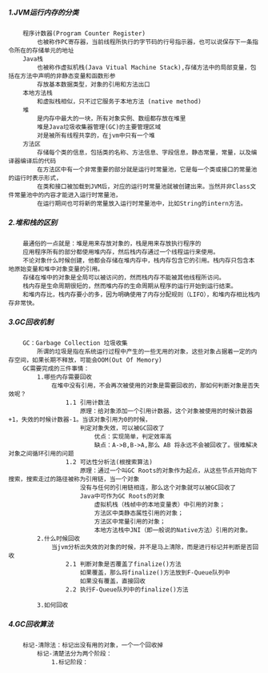 ##### 1.JVM运行内存的分类
        程序计数器(Program Counter Register)
            也被称作PC寄存器，当前线程所执行的字节码的行号指示器，也可以说保存下一条指令所在的存储单元的地址
        Java栈
            也被称作虚拟机栈(Java Vitual Machine Stack),存储方法中的局部变量，包括在方法中声明的非静态变量和函数形参
            存放基本数据类型，对象的引用和方法出口
        本地方法栈
            和虚拟栈相似，只不过它服务于本地方法 (native method)
        堆
            是内存中最大的一块，所有对象实例、数组都存放在堆里
            堆是Java垃圾收集器管理(GC)的主要管理区域
            对是被所有线程共享的，在jvm中只有一个堆
        方法区
            存储每个类的信息，包括类的名称、方法信息、字段信息，静态常量，常量，以及编译器编译后的代码
            在方法区中有一个非常重要的部分就是运行时常量池，它是每一个类或接口的常量池的运行时表示形式，
            在类和接口被加载到JVM后，对应的运行时常量池就被创建出来。当然并非Class文件常量池中的内容才能进入运行时常量池，
            在运行期间也可将新的常量放入运行时常量池中，比如String的intern方法。
            
##### 2.堆和栈的区别
        最通俗的一点就是：堆是用来存放对象的，栈是用来存放执行程序的
        应用程序所有的部分都使用堆内存，然后栈内存通过一个线程运行来使用。
        不论对象什么时候创建，他都会存储在堆内存中，栈内存包含它的引用。栈内存只包含本地原始变量和堆中对象变量的引用。
        存储在堆中的对象是全局可以被访问的，然而栈内存不能被其他线程所访问。
        栈内存是生命周期很短的，然而堆内存的生命周期从程序的运行开始到运行结束。
        和堆内存比，栈内存要小的多，因为明确使用了内存分配规则（LIFO），和堆内存相比栈内存非常快。
##### 3.GC回收机制
        GC：Garbage Collection 垃圾收集
            所谓的垃圾是指在系统运行过程中产生的一些无用的对象，这些对象占据着一定的内存空间，如果长期不释放，可能会OOM(Out Of Memory)
        GC需要完成的三件事情：
            1.哪些内存需要回收
                在堆中没有引用，不会再次被使用的对象是需要回收的，那如何判断对象是否失效呢？
                    1.1 引用计数法
                        原理：给对象添加一个引用计数器，这个对象被使用的时候计数器+1，失效的时候计数器-1。当该对象引用为0的时候，
                        判定对象失效，可以被GC回收了
                            优点：实现简单，判定效率高
                            缺点：A->B,B->A,那么 AB 将永远不会被回收了。很难解决对象之间循环引用的问题
                    1.2 可达性分析法(根搜索算法)
                        原理：通过一个叫GC Roots的对象作为起点，从这些节点开始向下搜索，搜索走过的路径被称为引用链，当一个对象
                        没有与任何的引用链相连，那么这个对象就可以被GC回收了
                        Java中可作为GC Roots的对象
                            虚拟机栈（栈帧中的本地变量表）中引用的对象；
                            方法区中类静态属性引用的对象；
                            方法区中常量引用的对象；
                            本地方法栈中JNI（即一般说的Native方法）引用的对象。
            2.什么时候回收
                当jvm分析出失效的对象的时候，并不是马上清除，而是进行标记并判断是否回收
                    2.1 判断对象是否覆盖了finalize()方法
                        如果覆盖，那么将finalize()方法放到F-Queue队列中
                        如果没有覆盖，直接回收
                    2.2 执行F-Queue队列中的finalize()方法
                        
            3.如何回收      
##### 4.GC回收算法
        标记-清除法：标记出没有用的对象，一个一个回收掉
            标记-清楚法分为两个阶段：
                1.标记阶段：